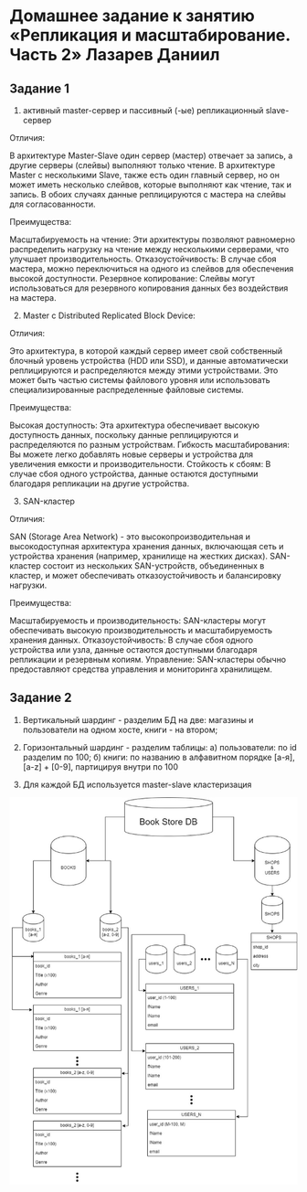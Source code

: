 # Домашнее задание к занятию «Репликация и масштабирование. Часть 2» Лазарев Даниил
## Задание 1

1) активный master-сервер и пассивный (-ые) репликационный slave-сервер

Отличия:

В архитектуре Master-Slave один сервер (мастер) отвечает за запись, а другие серверы (слейвы) выполняют только чтение.
В архитектуре Master с несколькими Slave, также есть один главный сервер, но он может иметь несколько слейвов, которые выполняют как чтение, так и запись.
В обоих случаях данные реплицируются с мастера на слейвы для согласованности.

Преимущества:

Масштабируемость на чтение: Эти архитектуры позволяют равномерно распределить нагрузку на чтение между несколькими серверами, что улучшает производительность.
Отказоустойчивость: В случае сбоя мастера, можно переключиться на одного из слейвов для обеспечения высокой доступности.
Резервное копирование: Слейвы могут использоваться для резервного копирования данных без воздействия на мастера.

2) Master с Distributed Replicated Block Device:

Отличия:

Это архитектура, в которой каждый сервер имеет свой собственный блочный уровень устройства (HDD или SSD), и данные автоматически реплицируются и распределяются между этими устройствами.
Это может быть частью системы файлового уровня или использовать специализированные распределенные файловые системы.

Преимущества:

Высокая доступность: Эта архитектура обеспечивает высокую доступность данных, поскольку данные реплицируются и распределяются по разным устройствам.
Гибкость масштабирования: Вы можете легко добавлять новые серверы и устройства для увеличения емкости и производительности.
Стойкость к сбоям: В случае сбоя одного устройства, данные остаются доступными благодаря репликации на другие устройства.

3) SAN-кластер

Отличия:

SAN (Storage Area Network) - это высокопроизводительная и высокодоступная архитектура хранения данных, включающая сеть и устройства хранения (например, хранилище на жестких дисках).
SAN-кластер состоит из нескольких SAN-устройств, объединенных в кластер, и может обеспечивать отказоустойчивость и балансировку нагрузки.

Преимущества:

Масштабируемость и производительность: SAN-кластеры могут обеспечивать высокую производительность и масштабируемость хранения данных.
Отказоустойчивость: В случае сбоя одного устройства или узла, данные остаются доступными благодаря репликации и резервным копиям.
Управление: SAN-кластеры обычно предоставляют средства управления и мониторинга хранилищем.

## Задание 2

1) Вертикальный шардинг - разделим БД на две: магазины и пользователи на одном хосте, книги - на втором;

2) Горизонтальный шардинг - разделим таблицы:
    а) пользователи: по id разделим по 100;
    б) книги: по названию в алфавитном порядке [а-я], [a-z] + [0-9], партицируя внутри по 100

3) Для каждой БД используется master-slave кластеризация

![Скриншот-1](https://github.com/n123tw/netology-sysadm-db-is/blob/main/12-07/img/1.jpg)